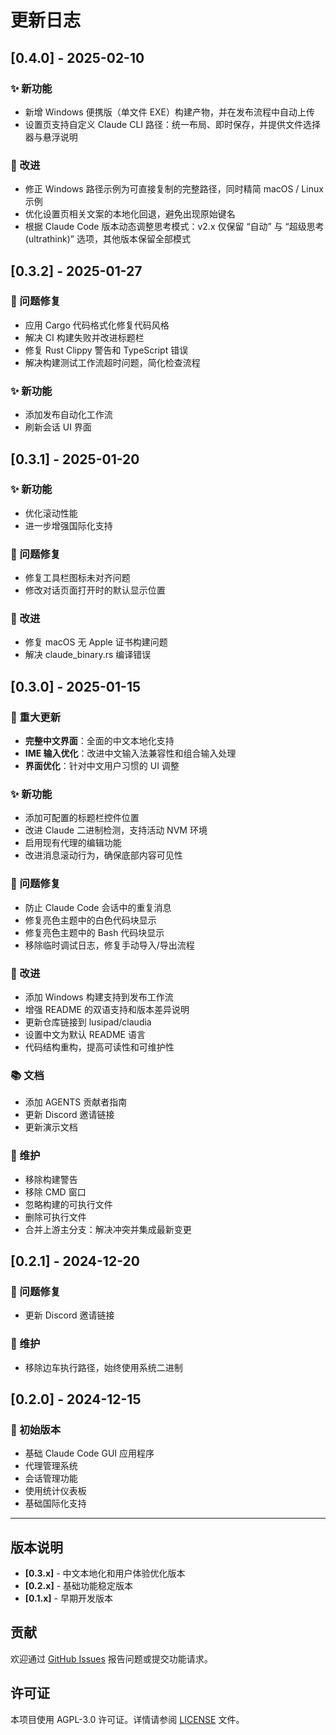 # 更新日志

## [0.4.0] - 2025-02-10

### ✨ 新功能
- 新增 Windows 便携版（单文件 EXE）构建产物，并在发布流程中自动上传
- 设置页支持自定义 Claude CLI 路径：统一布局、即时保存，并提供文件选择器与悬浮说明

### 🔧 改进
- 修正 Windows 路径示例为可直接复制的完整路径，同时精简 macOS / Linux 示例
- 优化设置页相关文案的本地化回退，避免出现原始键名
- 根据 Claude Code 版本动态调整思考模式：v2.x 仅保留 “自动” 与 “超级思考 (ultrathink)” 选项，其他版本保留全部模式

## [0.3.2] - 2025-01-27

### 🐛 问题修复
- 应用 Cargo 代码格式化修复代码风格
- 解决 CI 构建失败并改进标题栏
- 修复 Rust Clippy 警告和 TypeScript 错误
- 解决构建测试工作流超时问题，简化检查流程

### ✨ 新功能
- 添加发布自动化工作流
- 刷新会话 UI 界面

## [0.3.1] - 2025-01-20

### ✨ 新功能
- 优化滚动性能
- 进一步增强国际化支持

### 🐛 问题修复
- 修复工具栏图标未对齐问题
- 修改对话页面打开时的默认显示位置

### 🔧 改进
- 修复 macOS 无 Apple 证书构建问题
- 解决 claude_binary.rs 编译错误

## [0.3.0] - 2025-01-15

### 🚀 重大更新
- **完整中文界面**：全面的中文本地化支持
- **IME 输入优化**：改进中文输入法兼容性和组合输入处理
- **界面优化**：针对中文用户习惯的 UI 调整

### ✨ 新功能
- 添加可配置的标题栏控件位置
- 改进 Claude 二进制检测，支持活动 NVM 环境
- 启用现有代理的编辑功能
- 改进消息滚动行为，确保底部内容可见性

### 🐛 问题修复
- 防止 Claude Code 会话中的重复消息
- 修复亮色主题中的白色代码块显示
- 修复亮色主题中的 Bash 代码块显示
- 移除临时调试日志，修复手动导入/导出流程

### 🔧 改进
- 添加 Windows 构建支持到发布工作流
- 增强 README 的双语支持和版本差异说明
- 更新仓库链接到 lusipad/claudia
- 设置中文为默认 README 语言
- 代码结构重构，提高可读性和可维护性

### 📚 文档
- 添加 AGENTS 贡献者指南
- 更新 Discord 邀请链接
- 更新演示文档

### 🧹 维护
- 移除构建警告
- 移除 CMD 窗口
- 忽略构建的可执行文件
- 删除可执行文件
- 合并上游主分支：解决冲突并集成最新变更

## [0.2.1] - 2024-12-20

### 🐛 问题修复
- 更新 Discord 邀请链接

### 🧹 维护
- 移除边车执行路径，始终使用系统二进制

## [0.2.0] - 2024-12-15

### 🚀 初始版本
- 基础 Claude Code GUI 应用程序
- 代理管理系统
- 会话管理功能
- 使用统计仪表板
- 基础国际化支持

---

## 版本说明

- **[0.3.x]** - 中文本地化和用户体验优化版本
- **[0.2.x]** - 基础功能稳定版本
- **[0.1.x]** - 早期开发版本

## 贡献

欢迎通过 [GitHub Issues](https://github.com/lusipad/opcode/issues) 报告问题或提交功能请求。

## 许可证

本项目使用 AGPL-3.0 许可证。详情请参阅 [LICENSE](./LICENSE) 文件。
